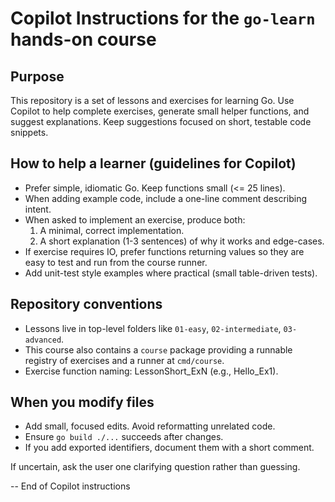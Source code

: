 # Copilot Instructions for the `go-learn` hands-on course

Purpose
-------
This repository is a set of lessons and exercises for learning Go. Use Copilot
to help complete exercises, generate small helper functions, and suggest
explanations. Keep suggestions focused on short, testable code snippets.

How to help a learner (guidelines for Copilot)
---------------------------------------------
- Prefer simple, idiomatic Go. Keep functions small (<= 25 lines).
- When adding example code, include a one-line comment describing intent.
- When asked to implement an exercise, produce both:
  1) A minimal, correct implementation.
  2) A short explanation (1-3 sentences) of why it works and edge-cases.
- If exercise requires IO, prefer functions returning values so they are easy
  to test and run from the course runner.
- Add unit-test style examples where practical (small table-driven tests).

Repository conventions
----------------------
- Lessons live in top-level folders like `01-easy`, `02-intermediate`, `03-advanced`.
- This course also contains a `course` package providing a runnable registry
  of exercises and a runner at `cmd/course`.
- Exercise function naming: LessonShort_ExN (e.g., Hello_Ex1).

When you modify files
---------------------
- Add small, focused edits. Avoid reformatting unrelated code.
- Ensure `go build ./...` succeeds after changes.
- If you add exported identifiers, document them with a short comment.

If uncertain, ask the user one clarifying question rather than guessing.

-- End of Copilot instructions
